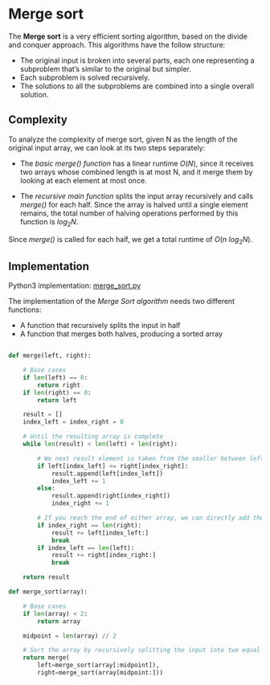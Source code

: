# Merge sort

The **Merge sort** is a very efficient sorting algorithm, based on the divide and conquer approach. This algorithms have the follow structure:

- The original input is broken into several parts, each one representing a subproblem that’s similar to the original but simpler.
- Each subproblem is solved recursively.
- The solutions to all the subproblems are combined into a single overall solution.

## Complexity

To analyze the complexity of merge sort, given N as the length of the original input array, we can look at its two steps separately:

- The _basic merge() function_ has a linear runtime $O(N)$, since it receives two arrays whose combined length is at most N, and it merge them by looking at each element at most once.

- The _recursive main function_ splits the input array recursively and calls _merge()_ for each half. Since the array is halved until a single element remains, the total number of halving operations performed by this function is $log_2N$.

Since _merge()_ is called for each half, we get a total runtime of $O(n \ log_2N)$.

## Implementation

Python3 implementation: [merge_sort.py](../solutions/merge_sort.py)

The implementation of the _Merge Sort algorithm_ needs two different functions:

- A function that recursively splits the input in half
- A function that merges both halves, producing a sorted array

```python

def merge(left, right):

    # Base cases
    if len(left) == 0:
        return right
    if len(right) == 0:
        return left

    result = []
    index_left = index_right = 0

    # Until the resulting array is complete
    while len(result) < len(left) + len(right):

        # We next result element is taken from the smaller between left or right
        if left[index_left] <= right[index_right]:
            result.append(left[index_left])
            index_left += 1
        else:
            result.append(right[index_right])
            index_right += 1

        # If you reach the end of either array, we can directly add the remaining one
        if index_right == len(right):
            result += left[index_left:]
            break
        if index_left == len(left):
            result += right[index_right:]
            break

    return result

def merge_sort(array):

    # Base cases
    if len(array) < 2:
        return array

    midpoint = len(array) // 2

    # Sort the array by recursively splitting the input into two equal halves
    return merge(
        left=merge_sort(array[:midpoint]),
        right=merge_sort(array[midpoint:]))

```
